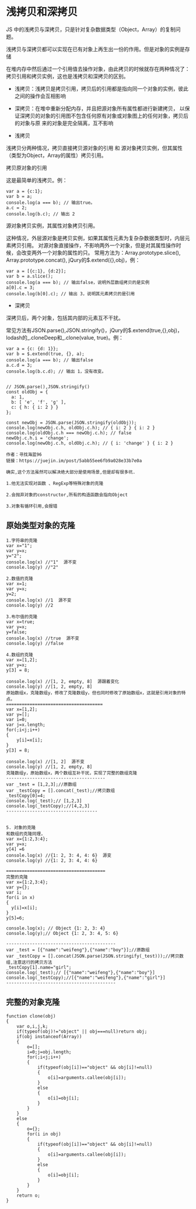 # 浅拷贝和深拷贝

JS 中的浅拷贝与深拷贝，只是针对复杂数据类型（Object，Array）的复制问题。

浅拷贝与深拷贝都可以实现在已有对象上再生出一份的作用。但是对象的实例是存储

在堆内存中然后通过一个引用值去操作对象，由此拷贝的时候就存在两种情况了：拷贝引用和拷贝实例，这也是浅拷贝和深拷贝的区别。

* 浅拷贝：浅拷贝是拷贝引用，拷贝后的引用都是指向同一个对象的实例，彼此之间的操作会互相影响

* 深拷贝：在堆中重新分配内存，并且把源对象所有属性都进行新建拷贝，
      以保证深拷贝的对象的引用图不包含任何原有对象或对象图上的任何对象，拷贝后的对象与原 来的对象是完全隔离，互不影响

- 浅拷贝

浅拷贝分两种情况，拷贝直接拷贝源对象的引用 和 源对象拷贝实例，但其属性（类型为Object，Array的属性）拷贝引用。

拷贝原对象的引用

这是最简单的浅拷贝。例：

```
var a = {c:1};
var b = a;
console.log(a === b); // 输出true。
a.c = 2;
console.log(b.c); // 输出 2
```
源对象拷贝实例，其属性对象拷贝引用。

这种情况，外层源对象是拷贝实例，如果其属性元素为复杂杂数据类型时，内层元素拷贝引用。
对源对象直接操作，不影响两外一个对象，但是对其属性操作时候，会改变两外一个对象的属性的只。
常用方法为：Array.prototype.slice(), Array.prototype.concat(), jQury的$.extend({},obj)，例：

```
var a = [{c:1}, {d:2}];
var b = a.slice();
console.log(a === b); // 输出false，说明外层数组拷贝的是实例
a[0].c = 3;
console.log(b[0].c); // 输出 3，说明其元素拷贝的是引用
```

- 深拷贝

深拷贝后，两个对象，包括其内部的元素互不干扰。  

常见方法有JSON.parse(),JSON.stringify()，jQury的$.extend(true,{},obj)，lodash的_.cloneDeep和_.clone(value, true)。例：

```
var a = {c: {d: 1}};
var b = $.extend(true, {}, a);
console.log(a === b); // 输出false
a.c.d = 3;
console.log(b.c.d); // 输出 1，没有改变。


// JSON.parse(),JSON.stringify()
const oldObj = {
  a: 1,
  b: [ 'e', 'f', 'g' ],
  c: { h: { i: 2 } }
};

const newObj = JSON.parse(JSON.stringify(oldObj));
console.log(newObj.c.h, oldObj.c.h); // { i: 2 } { i: 2 }
console.log(oldObj.c.h === newObj.c.h); // false
newObj.c.h.i = 'change';
console.log(newObj.c.h, oldObj.c.h); // { i: 'change' } { i: 2 }

作者：寻找海蓝96
链接：https://juejin.im/post/5abb55ee6fb9a028e33b7e0a

确实,这个方法虽然可以解决绝大部分是使用场景,但是却有很多坑.

1.他无法实现对函数 、RegExp等特殊对象的克隆

2.会抛弃对象的constructor,所有的构造函数会指向Object

3.对象有循环引用,会报错
```
## 原始类型对象的克隆
```
1.字符串的克隆
var x="1";
var y=x;
y="2";
console.log(x) //"1"  源不变
console.log(y) //"2"

2.数值的克隆
var x=1;
var y=x;
y=2;
console.log(x) //1  源不变
console.log(y) //2

3.布尔值的克隆
var x=true;
var y=x;
y=false;
console.log(x) //true  源不变
console.log(y) //false

4.数组的克隆
var x=[1,2];
var y=x;
y[3] = 8;

console.log(x) //[1, 2, empty, 8]  源跟着变化
console.log(y) //[1, 2, empty, 8]
原始数组x，克隆数组y，修改了克隆数组y，但也同时修改了原始数组x，这就是引用对象的特点。
=====================================
var x=[1,2];
var y=[];
var i=0;
var j=x.length;
for(;i<j;i++)
{
	y[i]=x[i];
}
y[3] = 8;

console.log(x) //[1, 2]  源不变
console.log(y) //[1, 2, empty, 8]
克隆数组y，原始数组x，两个数组互补干扰，实现了完整的数组克隆
--------------------------------------
var _test = [1,2,3];//原数组
var _testCopy = [].concat(_test);//拷贝数组
_testCopy[0]=4;
console.log(_test);// [1,2,3]
console.log(_testCopy);//[4,2,3]
-----------------------------------


5. 对象的克隆
和数组的克隆同理，
var x={1:2,3:4};
var y=x;
y[4] =6
console.log(x) //{1: 2, 3: 4, 4: 6}  源变
console.log(y) //{1: 2, 3: 4, 4: 6}

======================================
完整的克隆
var x={1:2,3:4};
var y={};
var i;
for(i in x)
{
  y[i]=x[i];
}
y[5]=6;
 
console.log(x); // Object {1: 2, 3: 4} 
console.log(y);// Object {1: 2, 3: 4, 5: 6} 

------------------------------------------
var _test = [{"name":"weifeng"},{"name":"boy"}];//原数组
var _testCopy = [].concat(JSON.parse(JSON.stringify(_test)));//拷贝数组,注意这行的拷贝方法
_testCopy[1].name="girl";
console.log(_test);// [{"name":"weifeng"},{"name":"boy"}]
console.log(_testCopy);//[{"name":"weifeng"},{"name":"girl"}]
------------------------------------------

```

## 完整的对象克隆
```
function clone(obj)
{
	var o,i,j,k;
	if(typeof(obj)!="object" || obj===null)return obj;
	if(obj instanceof(Array))
	{
		o=[];
		i=0;j=obj.length;
		for(;i<j;i++)
		{
			if(typeof(obj[i])=="object" && obj[i]!=null)
			{
				o[i]=arguments.callee(obj[i]);
			}
			else
			{
				o[i]=obj[i];
			}
		}
	}
	else
	{
		o={};
		for(i in obj)
		{
			if(typeof(obj[i])=="object" && obj[i]!=null)
			{
				o[i]=arguments.callee(obj[i]);
			}
			else
			{
				o[i]=obj[i];
			}
		}
	}
	return o;
}
```
